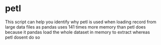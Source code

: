 # petl
This script can help you identify why petl is used when loading record from large data files as pandas uses 141 times more memory than petl does because it
pandas load the whole dataset in memory to extract whereas petl dosent do so 
